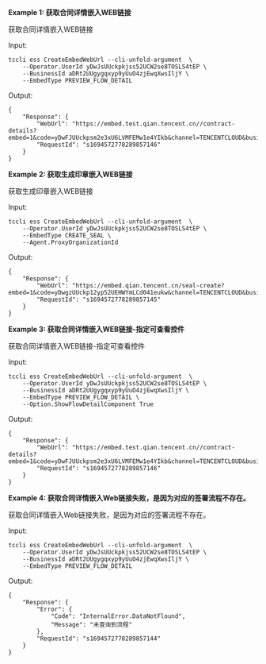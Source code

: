 **Example 1: 获取合同详情嵌入WEB链接**

	
获取合同详情嵌入WEB链接

Input: 

```
tccli ess CreateEmbedWebUrl --cli-unfold-argument  \
    --Operator.UserId yDwJsUUckpkjss52UCW2se8TOSLS4tEP \
    --BusinessId aDRt2UUgygqxyp9yUuO4zjEwqXwsIljY \
    --EmbedType PREVIEW_FLOW_DETAIL
```

Output: 
```
{
    "Response": {
        "WebUrl": "https://embed.test.qian.tencent.cn//contract-details?embed=1&code=yDwFJUUckpsm2e3xU6LVMFEMw1e4YIkb&channel=TENCENTCLOUD&businessId=yDwFFUUckps75s4pUEmvMvC8iyRPYukZ&businessType=DOCUMENT&scene=SINGLEPAGE",
        "RequestId": "s1694572778289857146"
    }
}
```

**Example 2: 获取生成印章嵌入WEB链接**

获取生成印章嵌入WEB链接

Input: 

```
tccli ess CreateEmbedWebUrl --cli-unfold-argument  \
    --Operator.UserId yDwJsUUckpkjss52UCW2se8TOSLS4tEP \
    --EmbedType CREATE_SEAL \
    --Agent.ProxyOrganizationId 
```

Output: 
```
{
    "Response": {
        "WebUrl": "https://embed.qian.tencent.cn/seal-create?embed=1&code=yDwgzUUckp12yp52UEHWYmLCd041eukw&channel=TENCENTCLOUD&businessType=SEAL",
        "RequestId": "s1694572778289857145"
    }
}
```

**Example 3: 获取合同详情嵌入WEB链接-指定可查看控件**

获取合同详情嵌入WEB链接-指定可查看控件

Input: 

```
tccli ess CreateEmbedWebUrl --cli-unfold-argument  \
    --Operator.UserId yDwJsUUckpkjss52UCW2se8TOSLS4tEP \
    --BusinessId aDRt2UUgygqxyp9yUuO4zjEwqXwsIljY \
    --EmbedType PREVIEW_FLOW_DETAIL \
    --Option.ShowFlowDetailComponent True
```

Output: 
```
{
    "Response": {
        "WebUrl": "https://embed.test.qian.tencent.cn//contract-details?embed=1&code=yDwFJUUckpsm2e3xU6LVMFEMw1e4YIkb&channel=TENCENTCLOUD&businessId=yDwFFUUckps75s4pUEmvMvC8iyRPYukZ&showComponent=1&businessType=DOCUMENT&scene=SINGLEPAGE",
        "RequestId": "s1694572778289857146"
    }
}
```

**Example 4: 获取合同详情嵌入Web链接失败，是因为对应的签署流程不存在。**

获取合同详情嵌入Web链接失败，是因为对应的签署流程不存在。

Input: 

```
tccli ess CreateEmbedWebUrl --cli-unfold-argument  \
    --Operator.UserId yDwJsUUckpkjss52UCW2se8TOSLS4tEP \
    --BusinessId aDRt2UUgygqxyp9yUuO4zjEwqXwsIljY \
    --EmbedType PREVIEW_FLOW_DETAIL
```

Output: 
```
{
    "Response": {
        "Error": {
            "Code": "InternalError.DataNotFlound",
            "Message": "未查询到流程"
        },
        "RequestId": "s1694572778289857144"
    }
}
```

